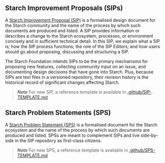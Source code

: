 ## Starch Improvement Proposals (SIPs)

A [Starch Improvement Proposal (SIP)](./SIP-0001) is a formalised design document for the Starch community and the name of the process by which such documents are produced and listed. A SIP  provides information or describes a change to the Starch ecosystem, processes, or environment concisely and in sufficient technical detail. In this SIP, we explain what a SIP is; how the SIP process functions; the role of the SIP Editors; and how users should go about proposing, discussing and structuring a SIP.

The Starch Foundation intends SIPs to be the primary mechanisms for proposing new features, collecting community input on an issue, and documenting design decisions that have gone into Starch. Plus, because SIPs are text files in a versioned repository, their revision history is the historical record of significant changes affecting Starch.

> **Note** For new SIP, a reference template is available in [.github/SIP-TEMPLATE.md](.github/SIP-TEMPLATE.md)

## Starch Problem Statements (SPS)

A [Starch Problem Statement (SPS)](./SIP-9999) is a formalised document for the Starch ecosystem and the name of the process by which such documents are produced and listed. SPSs are meant to complement SIPs and live side-by-side in the SIP repository as first-class citizens.

> **Note** For new SPS, a reference template is available in [.github/SPS-TEMPLATE.md](.github/SPS-TEMPLATE.md)

